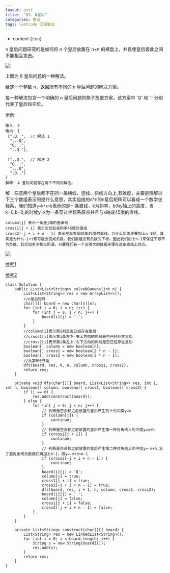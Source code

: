 ```yaml
---
layout: post
title:  "51. N皇后"
categories: 算法
tags: leetcode 回溯算法
---
```


* content
{:toc}

<!--more-->

n 皇后问题研究的是如何将 n 个皇后放置在 n×n 的棋盘上，并且使皇后彼此之间不能相互攻击。

![](https://ws2.sinaimg.cn/large/006tNbRwgy1fvi75onof1j307607o748.jpg)

上图为 8 皇后问题的一种解法。

给定一个整数 n，返回所有不同的 n 皇后问题的解决方案。

每一种解法包含一个明确的 n 皇后问题的棋子放置方案，该方案中 'Q' 和 '.' 分别代表了皇后和空位。

示例:

```
输入: 4
输出: [
 [".Q..",  // 解法 1
  "...Q",
  "Q...",
  "..Q."],

 ["..Q.",  // 解法 2
  "Q...",
  "...Q",
  ".Q.."]
]
解释: 4 皇后问题存在两个不同的解法。
```

解：任意两个皇后都不在同一条横线、竖线、斜线方向上,有难度，主要是理解以下三个数组表示的是什么意思，其实组成的n*n的n皇后矩阵可以看成一个数学坐标系，我们知道```y=k*x+b```表示的是一条直线，k为斜率，b为y轴上的高度，当k=0;b=0;的时候y=x为一条穿过坐标系原点并且与x轴成45度的直线。

```
column[j] 表示一条垂j轴的垂直线
cross1[j + i] 表示左低右高斜率45度的直线
cross2[-j + i + n - 1] 表示左高右低斜率45度的直线，为什么后面还要加上n-1呢，其实是为什么-j+i有可能会变成负数，我们数组没有负数的下标，因此我们加上n-1来保证下标不为负数，其实加多少都无所谓，只要我们有一个足够大的数组来保存这条直线上的点。
```

![](https://ws3.sinaimg.cn/large/006tNbRwgy1fvibfwsdfmj30u0140gpm.jpg)

[参考1](https://blog.csdn.net/qq_17550379/article/details/82770400)

[参考2](https://www.tianmaying.com/tutorial/LC51)

```
class Solution {
    public List<List<String>> solveNQueens(int n) {
        List<List<String>> res = new ArrayList<>();
        //n皇后矩阵
        char[][] board = new char[n][n];
        for (int i = 0; i < n; i++) {
            for (int j = 0; j < n; j++) {
                board[i][j] = '.';
            }
        }
        //column[i]表示第i列是否已经存在皇后
        //cross1[i]表示第i条左下-右上方向的斜线是否已经存在皇后
        //cross2[i]表示第i条左上-右下方向的斜线是否已经存在皇后
        boolean[] column = new boolean[n];
        boolean[] cross1 = new boolean[2 * n - 1];
        boolean[] cross2 = new boolean[2 * n - 1];
        //从第0行开始
        dfs(board, res, 0, n, column, cross1, cross2);
        return res;
    }

    private void dfs(char[][] board, List<List<String>> res, int i, int n, boolean[] column, boolean[] cross1, boolean[] cross2) {
        if (i == n) {
            res.add(construct(board));
        } else {
            for (int j = 0; j < n; j++) {
                // 判断是否会和之前放置的皇后产生列上的冲突y=x
                if (column[j]) {
                    continue;
                }
                // 判断是否会和之前放置的皇后产生第一种对角线上的冲突y=x+b
                if (cross1[j + i]) {
                    continue;
                }
                // 判断是否会和之前放置的皇后产生第二种对角线上的冲突y=-x+b,忘了避免出现负数我们再加上n-1，得y=-x+b+n-1
                if (cross2[-j + i + n - 1]) {
                    continue;
                }
                board[i][j] = 'Q';
                column[j] = true;
                cross1[j + i] = true;
                cross2[-j + i + n - 1] = true;
                dfs(board, res, i + 1, n, column, cross1, cross2);
                board[i][j] = '.';
                column[j] = false;
                cross1[j + i] = false;
                cross2[-j + i + n - 1] = false;
            }
        }
    }

    private List<String> construct(char[][] board) {
        List<String> res = new LinkedList<String>();
        for (int i = 0; i < board.length; i++) {
            String s = new String(board[i]);
            res.add(s);
        }
        return res;
    }
}
```